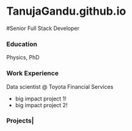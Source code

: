 # TanujaGandu.github.io
#Senior Full Stack Developer 
### Education
Physics, PhD
### Work Experience
Data scientist @ Toyota Financial Services
- big impact project 1!
- big impact project 2!
### Projects|
